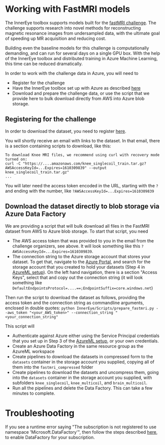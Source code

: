 # Working with FastMRI models

The InnerEye toolbox supports models built for the [fastMRI challenge](https://fastmri.org/). The challenge supports
research into novel methods for reconstructing magnetic resonance images from undersampled data, with the ultimate
goal of speeding up MR acquisition and reducing cost.

Building even the baseline models for this challenge is computationally demanding, and can run for several days on
a single GPU box. With the help of the InnerEye toolbox and distributed training in Azure Machine Learning, this time
can be reduced dramatically.

In order to work with the challenge data in Azure, you will need to
- Register for the challenge
- Have the InnerEye toolbox set up with Azure as described [here](setting_up_aml.md)
- Download and prepare the challenge data, or use the script that we provide here to bulk download directly from
AWS into Azure blob storage.

## Registering for the challenge
In order to download the dataset, you need to register [here](https://fastmri.org/dataset/).

You will shortly receive an email with links to the dataset. In that email, there is a section containing 
scripts to download, like this:
```
To download Knee MRI files, we recommend using curl with recovery mode turned on:
curl -C "https://....amazonaws.com/knee_singlecoil_train.tar.gz?AWSAccessKeyId=...Expires=1610309839" --output knee_singlecoil_train.tar.gz"
...
```
You will later need the access token encoded in the URL, starting with the `?` and ending with the number, like 
`?AWSAccessKeyId=...Expires=1610309839`

## Download the dataset directly to blob storage via Azure Data Factory

We are providing a script that will bulk download all files in the FastMRI dataset from AWS to Azure blob storage.
To start that script, you need
- The AWS access token that was provided to you in the email from the challenge organizers, see above. It will look
something like this `?AWSAccessKeyId=...Expires=1610309839`.
- The connection string to the Azure storage account that stores your dataset. To get that, navigate to the 
[Azure Portal](https://portal.azure.com), and search for the storage account that you created to hold your datasets
(Step 4 in [AzureML setup](setting_up_aml.md)). On the left hand navigation, there is a section "Access Keys", select
that and copy out the connection string (it will look something like 
`DefaultEndpointsProtocol=....==;EndpointSuffix=core.windows.net`)

Then run the script to download the dataset as follows, providing the access token and the connection string as 
commandline arguments, enclosed in double quotes:
`python InnerEye/Scripts/prepare_fastmri.py --aws_token "<your_AWS_token>" --connection_string "<your_connection_string"`

This script will
- Authenticate against Azure either using the Service Principal credentials that you set up in Step 3 of the
 [AzureML setup](setting_up_aml.md), or your own credentials.
- Create an Azure Data Factory in the same resource group as the AzureML workspace
- Create pipelines to download the datasets in compressed form to the `datasets` container in the storage account
you supplied, copying all of them into the `fastmri_compressed` folder
- Create pipelines to download the datasets and uncompress them, going into the `datasets` container in the 
storage account you supplied, with subfolders `knee_singlecoil`, `knee_multicoil`, and `brain_multicoil`.
- Run all the pipelines and delete the Data Factory.
This can take a few minutes to complete.


# Troubleshooting
If you see a runtime error saying "The subscription is not registered to use namespace 'Microsoft.DataFactory'", then 
follow the steps described [here](https://stackoverflow.com/a/48419951/5979993), to enable DataFactory for your
subscription.
